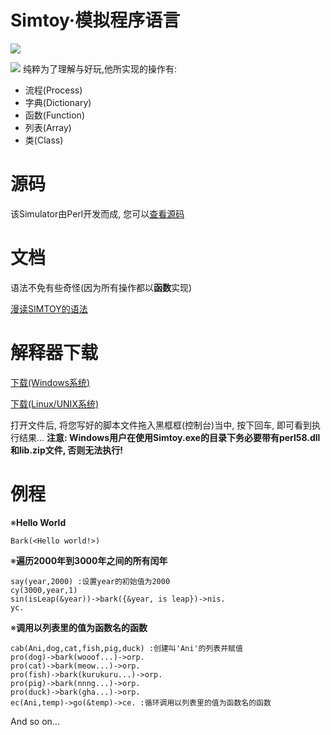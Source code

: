 Simtoy·模拟程序语言
=================================
![](https://img.shields.io/badge/SIMTOY-Programming%20language-red.svg)

![](https://camo.githubusercontent.com/34fcd4192589f36e3e836750906847d4f4265333/68747470733a2f2f696d672e736869656c64732e696f2f62616467652f53494d544f592d446f776e6c6f61642d677265656e2e737667)
纯粹为了理解与好玩,他所实现的操作有:
* 流程(Process)
* 字典(Dictionary)
* 函数(Function)
* 列表(Array)
* 类(Class)
# 源码
该Simulator由Perl开发而成, 您可以[查看源码](src.md)
# 文档
语法不免有些奇怪(因为所有操作都以**函数**实现)

[漫读SIMTOY的语法](document.md)
# 解释器下载
[下载(Windows系统)](https://dev-076.baidupan.com/2019/07/23/8ddeced42c6c1cb71dca045c70f6a423.zip?k=9f9362be1f3c347cbfd97f64c93600a3&t=1563857047&q=simtoy.zip)

[下载(Linux/UNIX系统)](https://simtoy.github.io/Simtoy/simtoy.pl)

打开文件后, 将您写好的脚本文件拖入黑框框(控制台)当中, 按下回车, 即可看到执行结果... **注意: Windows用户在使用Simtoy.exe的目录下务必要带有perl58.dll和lib.zip文件, 否则无法执行!**
# 例程
※**Hello World**
```
Bark(<Hello world!>)
```
※**遍历2000年到3000年之间的所有闰年**
```
say(year,2000) :设置year的初始值为2000
cy(3000,year,1)
sin(isLeap(&year))->bark({&year, is leap})->nis.
yc.
```
※**调用以列表里的值为函数名的函数**
```
cab(Ani,dog,cat,fish,pig,duck) :创建叫'Ani'的列表并赋值
pro(dog)->bark(wooof...)->orp.
pro(cat)->bark(meow...)->orp.
pro(fish)->bark(kurukuru...)->orp.
pro(pig)->bark(nnng...)->orp.
pro(duck)->bark(gha...)->orp.
ec(Ani,temp)->go(&temp)->ce. :循环调用以列表里的值为函数名的函数
```
And so on...
